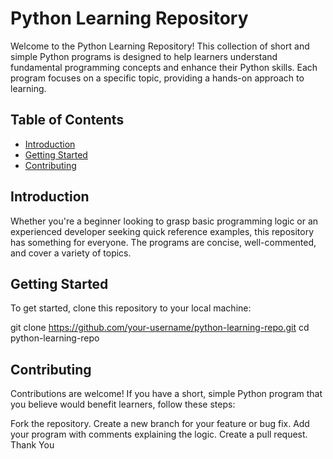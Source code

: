 # Python Learning Repository

Welcome to the Python Learning Repository! This collection of short and simple Python programs is designed to help learners understand fundamental programming concepts and enhance their Python skills. Each program focuses on a specific topic, providing a hands-on approach to learning.

## Table of Contents

- [Introduction](#introduction)
- [Getting Started](#getting-started)
- [Contributing](#contributing)

## Introduction

Whether you're a beginner looking to grasp basic programming logic or an experienced developer seeking quick reference examples, this repository has something for everyone. The programs are concise, well-commented, and cover a variety of topics.

## Getting Started

To get started, clone this repository to your local machine:

git clone https://github.com/your-username/python-learning-repo.git
cd python-learning-repo

## Contributing

Contributions are welcome! If you have a short, simple Python program that you believe would benefit learners, follow these steps:

Fork the repository.
Create a new branch for your feature or bug fix.
Add your program with comments explaining the logic.
Create a pull request.
Thank You
